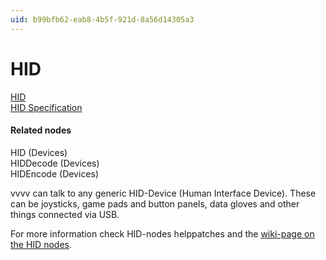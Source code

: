 ```yaml
---
uid: b99bfb62-eab8-4b5f-921d-8a56d14305a3
---
```


# HID


<a href="http://en.wikipedia.org/wiki/Human_interface_device" class="extURL" target="_blank">HID</a>  
<a href="http://www.usb.org/developers/devclass_docs/HID1_11.pdf" class="extURL" target="_blank">HID Specification</a>  

#### Related nodes
<span class="node">HID (Devices)</span>  
<span class="node">HIDDecode (Devices)</span>  
<span class="node">HIDEncode (Devices)</span>  


vvvv can talk to any generic HID-Device (Human Interface Device). These can be joysticks, game pads and button panels, data gloves and other things connected via USB.  

For more information check HID-nodes helppatches and the [wiki-page on the HID nodes](xref:5ac7763b-ae6b-48dc-b59b-85e1a601b1e8).  



